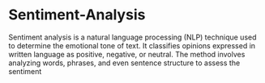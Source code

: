 # Sentiment-Analysis
Sentiment analysis is a natural language processing (NLP) technique used to determine the emotional tone of text. It classifies opinions expressed in written language as positive, negative, or neutral. The method involves analyzing words, phrases, and even sentence structure to assess the sentiment
